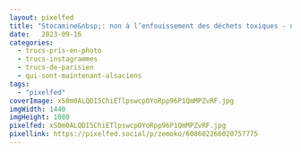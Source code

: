 ```yaml
---
layout: pixelfed
title: "Stocamine&nbsp;: non à l’enfouissement des déchets toxiques - une action XR ce matin à #Strasbourg. C’est joli, non ?"
date:   2023-09-16
categories: 
  - trucs-pris-en-photo
  - trucs-instagrammes
  - trucs-de-parisien
  - qui-sont-maintenant-alsaciens
tags: 
  - "pixelfed"
coverImage: xS0m0ALQDI5ChiETlpswcpOYoRpp96P1QmMPZvRF.jpg
imgWidth: 1440
imgHeight: 1080
pixelfed: xS0m0ALQDI5ChiETlpswcpOYoRpp96P1QmMPZvRF.jpg
pixellink: https://pixelfed.social/p/zemoko/608602266020757775
---
```

